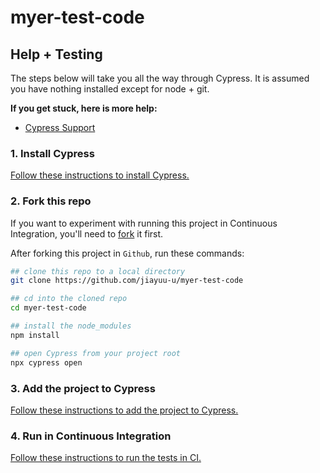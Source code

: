 # myer-test-code

## Help + Testing

The steps below will take you all the way through Cypress. It is assumed you have nothing installed except for node + git.

**If you get stuck, here is more help:**

* [Cypress Support](https://on.cypress.io/support)

### 1. Install Cypress

[Follow these instructions to install Cypress.](https://on.cypress.io/installing-cypress)

### 2. Fork this repo

If you want to experiment with running this project in Continuous Integration, you'll need to [fork](https://github.com/jiayuu-u/myer-test-code) it first.

After forking this project in `Github`, run these commands:

```bash
## clone this repo to a local directory
git clone https://github.com/jiayuu-u/myer-test-code

## cd into the cloned repo
cd myer-test-code

## install the node_modules
npm install

## open Cypress from your project root
npx cypress open

```


### 3. Add the project to Cypress

[Follow these instructions to add the project to Cypress.](https://on.cypress.io/writing-your-first-test)

### 4. Run in Continuous Integration

[Follow these instructions to run the tests in CI.](https://on.cypress.io/continuous-integration)

[renovate-badge]: https://img.shields.io/badge/renovate-app-blue.svg
[renovate-app]: https://renovateapp.com/
